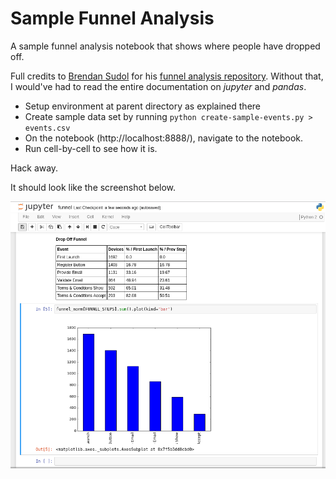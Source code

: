 # Sample Funnel Analysis

A sample funnel analysis notebook that shows where people have dropped off.

Full credits to [Brendan Sudol](https://github.com/brendansudol/funnel-analysis) for his [funnel analysis repository](https://github.com/brendansudol/funnel-analysis). Without that, I would've had to read the entire documentation on _jupyter_ and _pandas_.

* Setup environment at parent directory as explained there
* Create sample data set by running `python create-sample-events.py > events.csv`
* On the notebook (http://localhost:8888/), navigate to the notebook.
* Run cell-by-cell to see how it is.

Hack away.

It should look like the screenshot below.

![Sample Evaluation Screenshot](funnel-screenshot.png)


